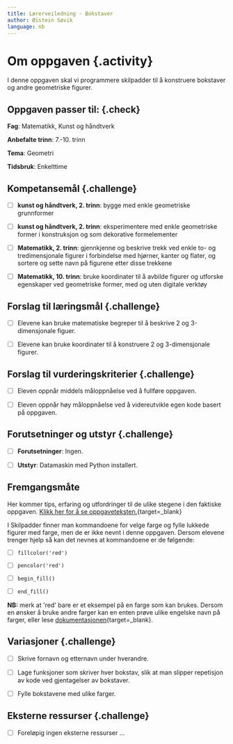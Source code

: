 ```yaml
---
title: Lærerveiledning - Bokstaver
author: Øistein Søvik
language: nb
---
```



# Om oppgaven {.activity}

I denne oppgaven skal vi programmere skilpadder til å konstruere bokstaver og
andre geometriske figurer.

## Oppgaven passer til: {.check}

__Fag__: Matematikk, Kunst og håndtverk

__Anbefalte trinn__: 7.-10. trinn

__Tema__: Geometri

__Tidsbruk__: Enkelttime

## Kompetansemål {.challenge}

- [ ] __kunst og håndtverk, 2. trinn__: bygge med enkle geometriske grunnformer

- [ ] __kunst og håndtverk, 2. trinn__: eksperimentere med enkle geometriske
  former i konstruksjon og som dekorative formelementer

- [ ] __Matematikk, 2. trinn__: gjennkjenne og beskrive trekk ved enkle to- og
  tredimensjonale figurer i forbindelse med hjørner, kanter og flater, og
  sortere og sette navn på figurene etter disse trekkene

- [ ] __Matematikk, 10. trinn__: bruke koordinater til å avbilde figurer og
  utforske egenskaper ved geometriske former, med og uten digitale verktøy

## Forslag til læringsmål {.challenge}

- [ ] Elevene kan bruke matematiske begreper til å beskrive 2 og 3-dimensjonale
  figuer.

- [ ] Elevene kan bruke koordinater til å konstruere 2 og 3-dimensjonale
  figurer.

## Forslag til vurderingskriterier {.challenge}

- [ ] Eleven oppnår middels måloppnåelse ved å fullføre oppgaven.

- [ ] Eleven oppnår høy måloppnåelse ved å videreutvikle egen kode basert på
  oppgaven.

## Forutsetninger og utstyr {.challenge}

- [ ] __Forutsetninger__: Ingen.

- [ ] __Utstyr__: Datamaskin med Python installert.

## Fremgangsmåte

Her kommer tips, erfaring og utfordringer til de ulike stegene i den faktiske
oppgaven. [Klikk her for å se
oppgaveteksten.](../bokstaver/bokstaver.html){target=_blank}

I Skilpadder finner man kommandoene for velge farge og fylle lukkede figurer med
farge, men de er ikke nevnt i denne oppgaven. Dersom elevene trenger hjelp så
kan det nevnes at kommandoene er de følgende:

- [ ] `fillcolor('red')`

- [ ] `pencolor('red')`

- [ ] `begin_fill()`

- [ ] `end_fill()`

__NB:__ merk at 'red' bare er et eksempel på en farge som kan brukes. Dersom en
ønsker å bruke andre farger kan en enten prøve ulike engelske navn på farger,
eller lese
[dokumentasjonen](https://docs.python.org/2/library/turtle.html#color-control){target=_blank}.

## Variasjoner {.challenge}

- [ ] Skrive fornavn og etternavn under hverandre.

- [ ] Lage funksjoner som skriver hver bokstav, slik at man slipper repetisjon
  av kode ved gjentagelser av bokstaver.

- [ ] Fylle bokstavene med ulike farger.

## Eksterne ressurser {.challenge}

- [ ] Foreløpig ingen eksterne ressurser ...
